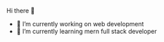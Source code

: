 Hi there 👋
- 🔭 I’m currently working on web development 
- 🌱 I’m currently learning mern full stack developer 
